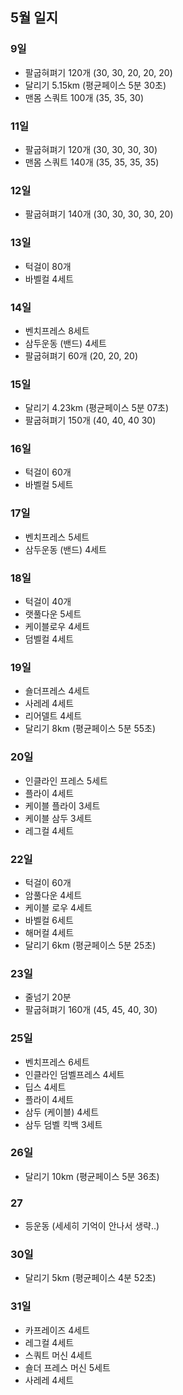 ## 5월 일지

### 9일
- 팔굽혀펴기 120개 (30, 30, 20, 20, 20)
- 달리기 5.15km (평균페이스 5분 30초)
- 맨몸 스쿼트 100개 (35, 35, 30)
  
### 11일
- 팔굽혀펴기 120개 (30, 30, 30, 30)
- 맨몸 스쿼트 140개 (35, 35, 35, 35)

### 12일
- 팔굽혀펴기 140개 (30, 30, 30, 30, 20)

### 13일
- 턱걸이 80개
- 바벨컬 4세트

### 14일
- 벤치프레스 8세트
- 삼두운동 (밴드) 4세트
- 팔굽혀펴기 60개 (20, 20, 20)

### 15일
- 달리기 4.23km (평균페이스 5분 07초)
- 팔굽혀펴기 150개 (40, 40, 40 30)

### 16일
- 턱걸이 60개
- 바벨컬 5세트

### 17일
- 벤치프레스 5세트
- 삼두운동 (밴드) 4세트

### 18일
- 턱걸이 40개
- 랫풀다운 5세트
- 케이블로우 4세트
- 덤벨컬 4세트

### 19일
- 숄더프레스 4세트
- 사레레 4세트
- 리어델트 4세트
- 달리기 8km (평균페이스 5분 55초)

### 20일
- 인클라인 프레스 5세트
- 플라이 4세트
- 케이블 플라이 3세트
- 케이블 삼두 3세트
- 레그컬 4세트

### 22일
- 턱걸이 60개
- 암풀다운 4세트  
- 케이블 로우 4세트
- 바벨컬 6세트
- 해머컬 4세트
- 달리기 6km (평균페이스 5분 25초)

### 23일
- 줄넘기 20분
- 팔굽혀펴기 160개 (45, 45, 40, 30)

### 25일
- 벤치프레스 6세트
- 인클라인 덤벨프레스 4세트
- 딥스 4세트
- 플라이 4세트
- 삼두 (케이블) 4세트
- 삼두 덤벨 킥백 3세트

### 26일
- 달리기 10km (평균페이스 5분 36초)

### 27
- 등운동 (세세히 기억이 안나서 생략..)

### 30일
- 달리기 5km (평균페이스 4분 52초)

### 31일
- 카프레이즈 4세트
- 레그컬 4세트
- 스쿼트 머신 4세트
- 숄더 프레스 머신 5세트
- 사레레 4세트